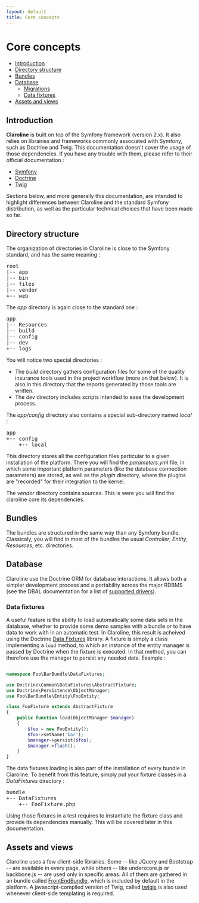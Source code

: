 ```yaml
---
layout: default
title: Core concepts
---
```


# Core concepts

- [Introduction](#introduction)
- [Directory structure](#directory-structure)
- [Bundles](#bundles)
- [Database](#database)
  - [Migrations](#migrations)
  - [Data fixtures](#data-fixtures)
- [Assets and views](#assets-and-views)

## Introduction

**Claroline** is built on top of the Symfony framework (version 2.x). It also
relies on librairies and frameworks commonly associated with Symfony, such as
Doctrine and Twig. This documentation doesn't cover the usage of those
dependencies. If you have any trouble with them, please refer to their official
documentation :

- [Symfony][2]
- [Doctrine][3]
- [Twig][4]

Sections below, and more generally this documentation, are intended to
highlight differences between Claroline and the standard Symfony distribution,
as well as the particular technical choices that have been made so far.

## Directory structure


The organization of directories in Claroline is close to the Symfony standard,
and has the same meaning :

<pre>
root
|-- app
|-- bin
|-- files
|-- vendor
+-- web
</pre>


The *app* directory is again close to the standard one :

<pre>
app
|-- Resources
|-- build
|-- config
|-- dev
+-- logs
</pre>


You will notice two special directories :

- The *build* directory gathers configuration files for some of the quality
  insurance tools used in the project workflow (more on that below). It is also
  in this directory that the reports generated by those tools are written.
- The *dev* directory includes scripts intended to ease the development
  process.

The *app/config* directory also contains a special sub-directory named
*local* :

<pre>
app
+-- config
    +-- local
</pre>

This directory stores all the configuration files particular to a given
installation of the platform. There you will find the *parameters.yml* file, in
which some important platform parameters (like the database connection
parameters) are stored, as well as the *plugin* directory, where the plugins
are "recorded" for their integration to the kernel.

The *vendor* directory contains sources. This is were you will find the
claroline core its dependencies.

## Bundles


The bundles are structured in the same way than any Symfony bundle. Classicaly,
you will find in most of the bundles the usual *Controller*, *Entity*,
*Resources*, etc. directories.

## Database


Claroline use the Doctrine ORM for database interactions. It allows both a
simpler development process and a portability across the major RDBMS (see the
DBAL documentation for a list of [supported drivers][5]).

### Data fixtures

A useful feature is the ability to load automatically some data sets in
the database, whether to provide some demo samples with a bundle or to have
data to work with in an automatic test. In Claroline, this result is acheived
using the Doctrine [Data Fixtures][8] library. A fixture is simply a class
implementing a `load` method, to which an instance of the entity manager is
passed by Doctrine when the fixture is executed. In that method, you can
therefore use the manager to persist any needed data. Example :

```php

namespace Foo\BarBundle\DataFixtures;

use Doctrine\Common\DataFixtures\AbstractFixture;
use Doctrine\Persistence\ObjectManager;
use Foo\BarBundle\Entity\FooEntity;

class FooFixture extends AbstractFixture
{
    public function load(ObjectManager $manager)
    {
        $foo = new FooEntity();
        $foo->setName('bar');
        $manager->persist($foo);
        $manager->flush();
    }
}

```

The data fixtures loading is also part of the installation of every bundle in
Claroline. To benefit from this feature, simply put your fixture classes in
a *DataFixtures* directory :

<pre>
bundle
+-- DataFixtures
    +-- FooFixture.php
</pre>

Using those fixtures in a test requires to instantiate the fixture class and
provide its dependencies manually. This will be covered later in this
documentation.

## Assets and views


Claroline uses a few client-side libraries. Some -- like JQuery and Bootstrap
-- are available in every page, while others -- like underscore.js or
backbone.js -- are used only in specific areas. All of them are gathered in an
bundle called [FrontEndBundle][9], which is included by default in the
platform. A javascript-compiled version of Twig, called [twigjs][10] is also
used whenever client-side templating is required.


[2]:  http://symfony.com/doc/current/index.html
[3]:  http://docs.doctrine-project.org/projects/doctrine-orm/en/latest/index.html
[4]:  http://twig.sensiolabs.org/documentation
[5]:  http://docs.doctrine-project.org/projects/doctrine-dbal/en/latest/reference/configuration.html#driver
[6]:  http://docs.doctrine-project.org/en/2.0.x/reference/tools.html#database-schema-generation
[7]:  http://docs.doctrine-project.org/projects/doctrine-migrations/en/latest/toc.html
[8]:  https://github.com/doctrine/data-fixtures
[9]:  https://github.com/claroline/FrontEndBundle
[10]: http://jmsyst.com/libs/twig.js
